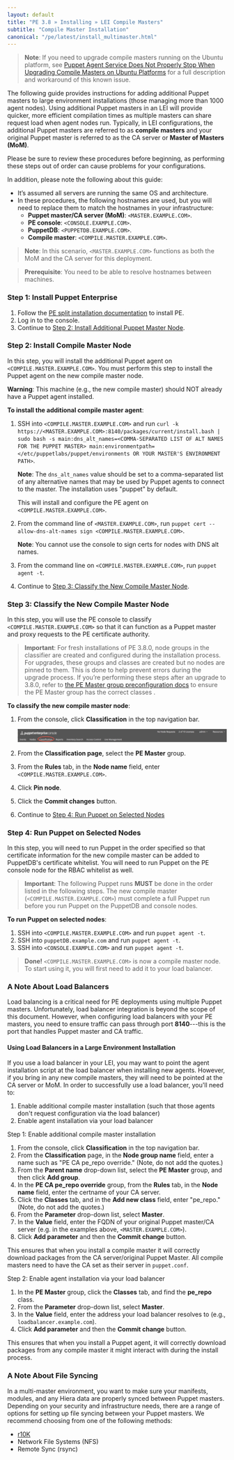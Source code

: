 ```yaml
---
layout: default
title: "PE 3.8 » Installing » LEI Compile Masters"
subtitle: "Compile Master Installation"
canonical: "/pe/latest/install_multimaster.html"
---
```


>**Note**: If you need to upgrade compile masters running on the Ubuntu platform, see [Puppet Agent Service Does Not Properly Stop When Upgrading Compile Masters on Ubuntu Platforms](./release_notes_known_issues.html#puppet-agent-service-does-not-properly-stop-when-upgrading-compile-masters-on-ubuntu-platforms) for a full description and workaround of this known issue.

The following guide provides instructions for adding additional Puppet masters to large environment installations (those managing more than 1000 agent nodes). Using additional Puppet masters in an LEI will provide quicker, more efficient compilation times as multiple masters can share request load when agent nodes run. Typically, in LEI configurations, the additional Puppet masters are referred to as **compile masters** and your original Puppet master is referred to as the CA server or **Master of Masters (MoM)**.

Please be sure to review these procedures before beginning, as performing these steps out of order can cause problems for your configurations.

In addition, please note the following about this guide:

- It’s assumed all servers are running the same OS and architecture.
- In these procedures, the following hostnames are used, but you will need to replace them to match the hostnames in your infrastructure:
   - **Puppet master/CA server (MoM)**: `<MASTER.EXAMPLE.COM>`.
   - **PE console**: `<CONSOLE.EXAMPLE.COM>`.
   - **PuppetDB**: `<PUPPETDB.EXAMPLE.COM>`.
   - **Compile master**: `<COMPILE.MASTER.EXAMPLE.COM>`.

> **Note**: In this scenario, `<MASTER.EXAMPLE.COM>` functions as both the MoM and the CA server for this deployment.

> **Prerequisite**: You need to be able to resolve hostnames between machines.

### Step 1: Install Puppet Enterprise

1. Follow the [PE split installation documentation](./install_pe_split.html) to install PE.
2. Log in to the console.
3. Continue to [Step 2: Install Additional Puppet Master Node](#step-2-install-additional-puppet-master-node).

### Step 2: Install Compile Master Node

In this step, you will install the additional Puppet agent on `<COMPILE.MASTER.EXAMPLE.COM>`. You must perform this step to install the Puppet agent on the new compile master node.

**Warning**: This machine (e.g., the new compile master) should NOT already have a Puppet agent installed.

**To install the additional compile master agent**:

1. SSH into `<COMPILE.MASTER.EXAMPLE.COM>` and run `curl -k https://<MASTER.EXAMPLE.COM>:8140/packages/current/install.bash | sudo bash -s main:dns_alt_names=<COMMA-SEPARATED LIST OF ALT NAMES FOR THE PUPPET MASTER> main:environmentpath=</etc/puppetlabs/puppet/environments OR YOUR MASTER'S ENVIRONMENT PATH>`.

   **Note**: The `dns_alt_names` value should be set to a comma-separated list of any alternative names that may be used by Puppet agents to connect to the master. The installation uses "puppet" by default.

   This will install and configure the PE agent on `<COMPILE.MASTER.EXAMPLE.COM>`.

2. From the command line of `<MASTER.EXAMPLE.COM>`, run `puppet cert --allow-dns-alt-names sign <COMPILE.MASTER.EXAMPLE.COM>`.

   **Note**: You cannot use the console to sign certs for nodes with DNS alt names.

3. From the command line on `<COMPILE.MASTER.EXAMPLE.COM>`, run `puppet agent -t`.

4. Continue to [Step 3: Classify the New Compile Master Node](#step-3-classify-the-new-compile-master-node).

### Step 3: Classify the New Compile Master Node

[classification_selector]: ./images/quick/classification_selector.png

In this step, you will use the PE console to classify `<COMPILE.MASTER.EXAMPLE.COM>` so that it can function as a Puppet master and proxy requests to the PE certificate authority.

> **Important**: For fresh installations of PE 3.8.0, node groups in the classifier are created and configured during the installation process. For upgrades, these groups and classes are created but no nodes are pinned to them. This is done to help prevent errors during the upgrade process. If you’re performing these steps after an upgrade to 3.8.0, refer to [the PE Master group preconfiguration docs](./console_classes_groups_preconfigured_groups.html#the-pe-master-group) to ensure the PE Master group has the correct classes .             

**To classify the new compile master node**:

1. From the console, click __Classification__ in the top navigation bar.

   ![classification selection][classification_selector]

2. From the __Classification page__, select the __PE Master__ group.
3. From the __Rules__ tab, in the __Node name__ field, enter `<COMPILE.MASTER.EXAMPLE.COM>`.
4. Click __Pin node__.
5. Click the __Commit changes__ button.
6. Continue to [Step 4: Run Puppet on Selected Nodes](#step-4-run-puppet-on-selected-nodes)

### Step 4: Run Puppet on Selected Nodes

In this step, you will need to run Puppet in the order specified so that certificate information for the new compile master can be added to PuppetDB's certificate whitelist. You will need to run Puppet on the PE console node for the RBAC whitelist as well.

>**Important**: The following Puppet runs **MUST** be done in the order listed in the following steps. The new compile master (`<COMPILE.MASTER.EXAMPLE.COM>`) must complete a full Puppet run before you run Puppet on the PuppetDB and console nodes.

**To run Puppet on selected nodes**:

1. SSH into `<COMPILE.MASTER.EXAMPLE.COM>` and run `puppet agent -t`.
2. SSH into `puppetDB.example.com` and run `puppet agent -t`. 
3. SSH into `<CONSOLE.EXAMPLE.COM>` and run `puppet agent -t`.

> **Done!** `<COMPILE.MASTER.EXAMPLE.COM>` is now a compile master node. To start using it, you will first need to add it to your load balancer.

### A Note About Load Balancers

Load balancing is a critical need for PE deployments using multiple Puppet masters. Unfortunately, load balancer integration is beyond the scope of this document. However, when configuring load balancers with your PE masters, you need to ensure traffic can pass through port **8140**---this is the port that handles Puppet master and CA traffic.

#### Using Load Balancers in a Large Environment Installation

If you use a load balancer in your LEI, you may want to point the agent installation script at the load balancer when installing new agents. However, if you bring in any new compile masters, they will need to be pointed at the CA server or MoM. In order to successfully use a load balancer, you'll need to:

1. Enable additional compile master installation (such that those agents don't request configuration via the load balancer) 
2. Enable agent installation via your load balancer

Step 1: Enable additional compile master installation

1. From the console, click __Classification__ in the top navigation bar.
2. From the __Classification__ page, in the __Node group name__ field, enter a name such as "PE CA pe\_repo override." (Note, do not add the quotes.)
3. From the __Parent name__ drop-down list, select the __PE Master__ group, and then click __Add group__.
4. In the __PE CA pe_repo override__ group, from the __Rules__ tab, in the __Node name__ field, enter the certname of your CA server.
5. Click the __Classes__ tab, and in the __Add new class__ field, enter "pe\_repo." (Note, do not add the quotes.)
6. From the __Parameter__ drop-down list, select __Master__.
7. In the __Value__ field, enter the FQDN of your original Puppet master/CA server (e.g. in the examples above, `<MASTER.EXAMPLE.COM>`).
8. Click __Add parameter__ and then the __Commit change__ button.

This ensures that when you install a compile master it will correctly download packages from the CA server/original Puppet Master. All compile masters need to have the CA set as their server in `puppet.conf`. 

Step 2: Enable agent installation via your load balancer  

1. In the __PE Master__ group, click the __Classes__ tab, and find the __pe_repo__ class.
2. From the __Parameter__ drop-down list, select __Master__.
3. In the __Value__ field, enter the address your load balancer resolves to (e.g., `loadbalancer.example.com`).
4. Click __Add parameter__ and then the __Commit change__ button.

This ensures that when you install a Puppet agent, it will correctly download packages from any compile master it might interact with during the install process.

### A Note About File Syncing

In a multi-master environment, you want to make sure your manifests, modules, and any Hiera data are properly synced between Puppet masters.  Depending on your security and infrastructure needs, there are a range of options for setting up file syncing between your Puppet masters. We recommend choosing from one of the following methods:

- [r10K](./r10k.html)
- Network File Systems (NFS)
- Remote Sync (rsync)



